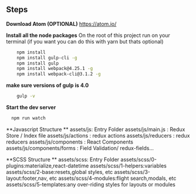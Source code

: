 ## Steps

**Download Atom (OPTIONAL)**
	https://atom.io/

 **Install all the node packages**
On the root of this project run on your terminal (if you want you can do this with yarn but thats optional)

```bash
    npm install
    npm install gulp-cli -g
    npm install gulp
    npm install webpack@4.25.1 -g
    npm install webpack-cli@3.1.2 -g
```

**make sure versions of gulp is 4.0**
```bash
    gulp -v
```

**Start the dev server**
```bash
  npm run watch
```

**Javascript Structure **
assets/js: Entry Folder
assets/js/main.js : Redux Store / Index file
assets/js/actions : redux actions
assets/js/reducers : redux reducers
assets/js/components : React Components
assets/js/components/forms : Field Validation/ redux-fields...

**SCSS Structure **
assets/scss: Entry Folder
assets/scss/0-plugins:materialize,react-datetime
assets/scss/1-helpers:variables
assets/scss/2-base:resets,global styles, etc
assets/scss/3-layout:footer,nav, etc
assets/scss/4-modules:flight search,modals, etc
assets/scss/5-templates:any over-riding styles for layouts or modules
